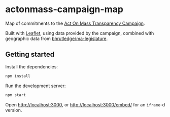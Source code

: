# actonmass-campaign-map

Map of commitments to the [Act On Mass Transparency Campaign](https://actonmass.org/the-campaign/).

Built with [Leaflet](https://leafletjs.com/), using data provided by the campaign, combined with geographic data from [bhrutledge/ma-legislature](https://github.com/bhrutledge/ma-legislature).

## Getting started

Install the dependencies:

```sh
npm install
```

Run the development server:

```sh
npm start
```

Open <http://localhost:3000>, or <http://localhost:3000/embed/> for an `iframe`-d version.
